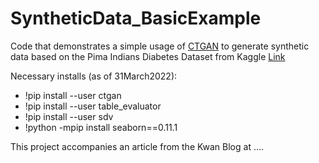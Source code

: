 # SyntheticData_BasicExample

Code that demonstrates a simple usage of [CTGAN](https://github.com/sdv-dev/CTGAN) to generate synthetic data based on  the Pima Indians Diabetes Dataset from Kaggle [Link](https://www.kaggle.com/datasets/uciml/pima-indians-diabetes-database)

Necessary installs (as of 31March2022):
* !pip install --user ctgan
* !pip install --user table_evaluator
* !pip install --user sdv
* !python -mpip install seaborn==0.11.1

This project accompanies an article from the Kwan Blog at ....
